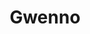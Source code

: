 ---
title: "Gwenno"
summary: "Gwenno Mererid Saunders is a Welsh musician, known mononymously as Gwenno. She has released three critically-acclaimed albums as a solo artist: Welsh Music Prize winner Y Dydd Olaf ; Le Kov , her first album in Cornish; and Tresor , which was shortlisted for the Mercury Prize.She was also a singer in the indie pop group the Pipettes, whose debut We Are the Pipettes was described by Pitchfork as \"a classic modern indie-pop album.\""
image: "gwenno.jpg"
apple_music_artist_url: "https://music.apple.com/gb/artist/gwenno/151796532"
wikipedia_url: "https://en.wikipedia.org/wiki/Gwenno_Saunders"
---